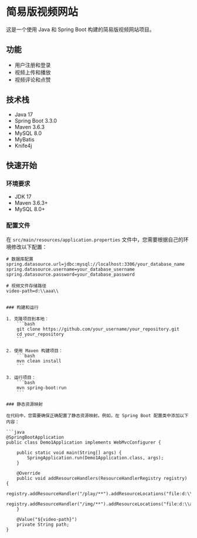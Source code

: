 # 简易版视频网站

这是一个使用 Java 和 Spring Boot 构建的简易版视频网站项目。

## 功能

- 用户注册和登录
- 视频上传和播放
- 视频评论和点赞

## 技术栈

- Java 17
- Spring Boot 3.3.0
- Maven 3.6.3
- MySQL 8.0
- MyBatis
- Knife4j

## 快速开始

### 环境要求

- JDK 17
- Maven 3.6.3+
- MySQL 8.0+

### 配置文件

在 `src/main/resources/application.properties` 文件中，您需要根据自己的环境修改以下配置：

```properties
# 数据库配置
spring.datasource.url=jdbc:mysql://localhost:3306/your_database_name
spring.datasource.username=your_database_username
spring.datasource.password=your_database_password

# 视频文件存储路径
video-path=d:\\aaa\\


### 构建和运行

1. 克隆项目到本地：
    ```bash
    git clone https://github.com/your_username/your_repository.git
    cd your_repository
    ```

2. 使用 Maven 构建项目：
    ```bash
    mvn clean install
    ```

3. 运行项目：
    ```bash
    mvn spring-boot:run
    ```

### 静态资源映射

在代码中，您需要确保正确配置了静态资源映射。例如，在 Spring Boot 配置类中添加以下内容：

```java
@SpringBootApplication
public class Demo1Application implements WebMvcConfigurer {

    public static void main(String[] args) {
        SpringApplication.run(Demo1Application.class, args);
    }

    @Override
    public void addResourceHandlers(ResourceHandlerRegistry registry) {
        registry.addResourceHandler("/play/**").addResourceLocations("file:d:\\aaa\\");
        registry.addResourceHandler("/img/**").addResourceLocations("file:d:\\aaa\\");
    }

    @Value("${video-path}")
    private String path;
}
```
